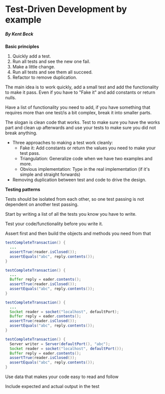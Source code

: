 # Test-Driven Development by example
##### By Kent Beck

**Basic principles**
1. Quickly add a test.
2. Run all tests and see the new one fail.
3. Make a little change.
4. Run all tests and see them all succeed.
5. Refactor to remove duplication.

The main idea is to work quickly, add a small test and add the functionality to make it pass. Even if you have to "Fake it" and add constants or return nulls.

Have a list of functionality you need to add, if you have something that requires more than one test/is a bit complex, break it into smaller parts.

The slogan is clean code that works. Test to make sure you have the works part and clean up afterwards and use your tests to make sure you did not break anything.

* Three approaches to making a test work cleanly:
  * Fake it: Add constants or return the values you need to make your test pass.
  * Triangulation: Generalize code when we have two examples and more.
  * Obvious implementation: Type in the real implementation (if it's simple and straight forwards)
* Removing duplication between test and code to drive the design.

**Testing patterns**

Tests should be isolated from each other, so one test passing is not dependent on another test passing.

Start by writing a list of all the tests you know you have to write.

Test your code/functionality before you write it.

Assert first and then build the objects and methods you need from that
```java
testCompleteTransaction() {
  ...
  assertTrue(reader.isClosed());
  assertEquals("abc", reply.contents());
}
```
```java
testCompleteTransaction() {
  ...
  Buffer reply = eader.contents();
  assertTrue(reader.isClosed());
  assertEquals("abc", reply.contents());
}
```

```java
testCompleteTransaction() {
  ...
  Socket reader = socket("localhost", defaultPort);
  Buffer reply = eader.contents();
  assertTrue(reader.isClosed());
  assertEquals("abc", reply.contents());
}
```

```java
testCompleteTransaction() {
  Server writer = Server(defaultPort(), "abc");
  Socket reader = socket("localhost", defaultPort());
  Buffer reply = eader.contents();
  assertTrue(reader.isClosed());
  assertEquals("abc", reply.contents());
}
```

Use data that makes your code easy to read and follow

Include expected and actual output in the test
